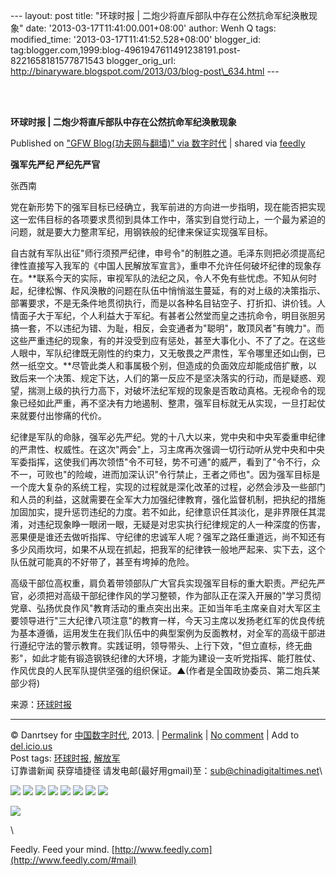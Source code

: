 --- layout: post title: "环球时报 |
二炮少将直斥部队中存在公然抗命军纪涣散现象" date:
'2013-03-17T11:41:00.001+08:00' author: Wenh Q tags: modified\_time:
'2013-03-17T11:41:52.528+08:00' blogger\_id:
tag:blogger.com,1999:blog-4961947611491238191.post-8221658181577871543
blogger\_orig\_url:
http://binaryware.blogspot.com/2013/03/blog-post\_634.html ---

\
  

**环球时报 | 二炮少将直斥部队中存在公然抗命军纪涣散现象**

Published on ["GFW Blog(功夫网与翻墙)" via
数字时代](https://kexueshangwang.info/chinese/2013/03/%E7%8E%AF%E7%90%83%E6%97%B6%E6%8A%A5-%E4%BA%8C%E7%82%AE%E5%B0%91%E5%B0%86%E7%9B%B4%E6%96%A5%E9%83%A8%E9%98%9F%E4%B8%AD%E5%AD%98%E5%9C%A8%E5%85%AC%E7%84%B6%E6%8A%97%E5%91%BD%E5%86%9B%E7%BA%AA/?utm_source=feedburner&utm_medium=feed&utm_campaign=Feed%3A+chinagfwblog+(GFW+Blog%EF%BC%88%E5%8A%9F%E5%A4%AB%E7%BD%91%E4%B8%8E%E7%BF%BB%E5%A2%99%EF%BC%89))
| shared via [feedly](http://www.feedly.com)

**强军先严纪 严纪先严官**

张西南

党在新形势下的强军目标已经确立，我军前进的方向进一步指明，现在能否把实现这一宏伟目标的各项要求贯彻到具体工作中，落实到自觉行动上，一个最为紧迫的问题，就是要大力整肃军纪，用钢铁般的纪律来保证实现强军目标。

自古就有军队出征"师行须预严纪律，申号令"的制胜之道。毛泽东则把必须提高纪律性直接写入我军的《中国人民解放军宣言》，重申不允许任何破坏纪律的现象存在。**联系今天的实际，审视军队的法纪之风，令人不免有些忧虑。不知从何时起，纪律松懈、作风涣散的问题在队伍中悄悄滋生蔓延，有的对上级的决策指示、部署要求，不是无条件地贯彻执行，而是以各种名目钻空子、打折扣、讲价钱。人情面子大于军纪，个人利益大于军纪。有甚者公然堂而皇之违抗命令，明目张胆另搞一套，不以违纪为错、为耻，相反，会变通者为"聪明"，敢顶风者"有魄力"。而这些严重违纪的现象，有的并没受到应有惩处，甚至大事化小、不了了之。在这些人眼中，军队纪律既无刚性的约束力，又无敬畏之严肃性，军令哪里还如山倒，已然一纸空文。**尽管此类人和事属极个别，但造成的负面效应却能成倍扩散，以致后来一个决策、规定下达，人们的第一反应不是坚决落实的行动，而是疑惑、观望，揣测上级的执行力高下，对破坏法纪军规的现象是否敢动真格。无视命令的现象已经如此严重，再不坚决有力地遏制、整肃，强军目标就无从实现，一旦打起仗来就要付出惨痛的代价。

纪律是军队的命脉，强军必先严纪。党的十八大以来，党中央和中央军委重申纪律的严肃性、权威性。在这次"两会"上，习主席再次强调一切行动听从党中央和中央军委指挥，这使我们再次领悟"令不可轻，势不可通"的威严，看到了"令不行，众不一，可败也"的险峻，进而加深认识"令行禁止，王者之师也"。因为强军目标是一个庞大复杂的系统工程，实现的过程就是深化改革的过程，必然会涉及一些部门和人员的利益，这就需要在全军大力加强纪律教育，强化监督机制，把执纪的措施加固加实，提升惩罚违纪的力度。若不如此，纪律意识任其淡化，是非界限任其混淆，对违纪现象睁一眼闭一眼，无疑是对忠实执行纪律规定的人一种深度的伤害，恶果便是谁还去做听指挥、守纪律的忠诚军人呢？强军之路任重道远，尚不知还有多少风雨坎坷，如果不从现在抓起，把我军的纪律铁一般地严起来、实下去，这个队伍就可能真的不好带了，甚至有垮掉的危险。

高级干部位高权重，肩负着带领部队广大官兵实现强军目标的重大职责。严纪先严官，必须把对高级干部纪律作风的学习整顿，作为部队正在深入开展的"学习贯彻党章、弘扬优良作风"教育活动的重点突出出来。正如当年毛主席亲自对大军区主要领导进行"三大纪律八项注意"的教育一样，今天习主席以发扬老红军的优良传统为基本遵循，运用发生在我们队伍中的典型案例为反面教材，对全军的高级干部进行遵纪守法的警示教育。实践证明，领导带头、上行下效，"但立直标，终无曲影"，如此才能有锻造钢铁纪律的大环境，才能为建设一支听党指挥、能打胜仗、作风优良的人民军队提供坚强的组织保证。▲(作者是全国政协委员、第二炮兵某部少将)

来源：[环球时报](https://kexueshangwang.info/chinese/tag/%e7%8e%af%e7%90%83%e6%97%b6%e6%8a%a5/?category=10466 "标签 环球时报 下的日志")

* * * * *

© Danrtsey for [中国数字时代](https://kexueshangwang.info/chinese),
2013. |
[Permalink](https://kexueshangwang.info/chinese/2013/03/%e7%8e%af%e7%90%83%e6%97%b6%e6%8a%a5-%e4%ba%8c%e7%82%ae%e5%b0%91%e5%b0%86%e7%9b%b4%e6%96%a5%e9%83%a8%e9%98%9f%e4%b8%ad%e5%ad%98%e5%9c%a8%e5%85%ac%e7%84%b6%e6%8a%97%e5%91%bd%e5%86%9b%e7%ba%aa/)
| [No
comment](https://kexueshangwang.info/chinese/2013/03/%e7%8e%af%e7%90%83%e6%97%b6%e6%8a%a5-%e4%ba%8c%e7%82%ae%e5%b0%91%e5%b0%86%e7%9b%b4%e6%96%a5%e9%83%a8%e9%98%9f%e4%b8%ad%e5%ad%98%e5%9c%a8%e5%85%ac%e7%84%b6%e6%8a%97%e5%91%bd%e5%86%9b%e7%ba%aa/#comments)
| Add to
[del.icio.us](http://del.icio.us/post?url=https://kexueshangwang.info/chinese/2013/03/%e7%8e%af%e7%90%83%e6%97%b6%e6%8a%a5-%e4%ba%8c%e7%82%ae%e5%b0%91%e5%b0%86%e7%9b%b4%e6%96%a5%e9%83%a8%e9%98%9f%e4%b8%ad%e5%ad%98%e5%9c%a8%e5%85%ac%e7%84%b6%e6%8a%97%e5%91%bd%e5%86%9b%e7%ba%aa/&title=%E7%8E%AF%E7%90%83%E6%97%B6%E6%8A%A5%20%7C%20%E4%BA%8C%E7%82%AE%E5%B0%91%E5%B0%86%E7%9B%B4%E6%96%A5%E9%83%A8%E9%98%9F%E4%B8%AD%E5%AD%98%E5%9C%A8%E5%85%AC%E7%84%B6%E6%8A%97%E5%91%BD%E5%86%9B%E7%BA%AA%E6%B6%A3%E6%95%A3%E7%8E%B0%E8%B1%A1)
\
 Post tags:
[环球时报](https://kexueshangwang.info/chinese/tag/%e7%8e%af%e7%90%83%e6%97%b6%e6%8a%a5/?category=10466),
[解放军](https://kexueshangwang.info/chinese/tag/%e8%a7%a3%e6%94%be%e5%86%9b/?category=10466)\
 订靠谱新闻 获穿墙捷径
请发电邮(最好用gmail)至：[sub@chinadigitaltimes.net](mailto:sub@chinadigitaltimes.net)\

[![](http://feeds.feedburner.com/~ff/chinagfwblog?d=yIl2AUoC8zA)](http://feeds.feedburner.com/~ff/chinagfwblog?a=5zTbdgzBfaY:MrVyRbo9ltc:yIl2AUoC8zA)
[![](http://feeds.feedburner.com/~ff/chinagfwblog?i=5zTbdgzBfaY:MrVyRbo9ltc:-BTjWOF_DHI)](http://feeds.feedburner.com/~ff/chinagfwblog?a=5zTbdgzBfaY:MrVyRbo9ltc:-BTjWOF_DHI)
[![](http://feeds.feedburner.com/~ff/chinagfwblog?i=5zTbdgzBfaY:MrVyRbo9ltc:F7zBnMyn0Lo)](http://feeds.feedburner.com/~ff/chinagfwblog?a=5zTbdgzBfaY:MrVyRbo9ltc:F7zBnMyn0Lo)
[![](http://feeds.feedburner.com/~ff/chinagfwblog?i=5zTbdgzBfaY:MrVyRbo9ltc:V_sGLiPBpWU)](http://feeds.feedburner.com/~ff/chinagfwblog?a=5zTbdgzBfaY:MrVyRbo9ltc:V_sGLiPBpWU)
[![](http://feeds.feedburner.com/~ff/chinagfwblog?d=qj6IDK7rITs)](http://feeds.feedburner.com/~ff/chinagfwblog?a=5zTbdgzBfaY:MrVyRbo9ltc:qj6IDK7rITs)
[![](http://feeds.feedburner.com/~ff/chinagfwblog?d=l6gmwiTKsz0)](http://feeds.feedburner.com/~ff/chinagfwblog?a=5zTbdgzBfaY:MrVyRbo9ltc:l6gmwiTKsz0)
[![](http://feeds.feedburner.com/~ff/chinagfwblog?i=5zTbdgzBfaY:MrVyRbo9ltc:gIN9vFwOqvQ)](http://feeds.feedburner.com/~ff/chinagfwblog?a=5zTbdgzBfaY:MrVyRbo9ltc:gIN9vFwOqvQ)
[![](http://feeds.feedburner.com/~ff/chinagfwblog?d=TzevzKxY174)](http://feeds.feedburner.com/~ff/chinagfwblog?a=5zTbdgzBfaY:MrVyRbo9ltc:TzevzKxY174)

![](http://feeds.feedburner.com/~r/chinagfwblog/~4/5zTbdgzBfaY)

\

Feedly. Feed your mind.
[http://www.feedly.com](http://www.feedly.com/#mail)
